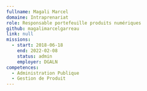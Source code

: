 ```yaml
---
fullname: Magali Marcel
domaine: Intraprenariat
role: Responsable portefeuille produits numériques
github: magalimarcelgarreau
link: null
missions:
  - start: 2018-06-18
    end: 2022-02-08
    status: admin
    employer: DGALN
competences:
  - Administration Publique
  - Gestion de Produit
---
```

